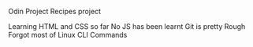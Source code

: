 Odin Project Recipes project

Learning HTML and CSS so far
No JS has been learnt
Git is pretty Rough
Forgot most of Linux CLI Commands
